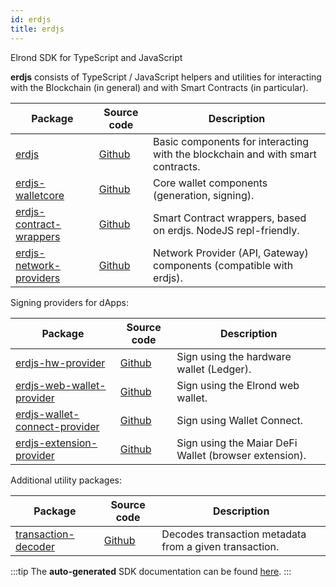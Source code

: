 ```yaml
---
id: erdjs
title: erdjs
---
```


Elrond SDK for TypeScript and JavaScript

**erdjs** consists of TypeScript / JavaScript helpers and utilities for interacting with the Blockchain (in general) and with Smart Contracts (in particular).

| Package | Source code | Description |
| ------------- | ----------------------------------------- | ------------------------------------- |
| [erdjs](https://www.npmjs.com/package/@elrondnetwork/erdjs) | [Github](https://github.com/ElrondNetwork/elrond-sdk-erdjs) | Basic components for interacting with the blockchain and with smart contracts. |
| [erdjs-walletcore](https://www.npmjs.com/package/@elrondnetwork/erdjs-walletcore) | [Github](https://github.com/ElrondNetwork/elrond-sdk-erdjs-walletcore) | Core wallet components (generation, signing). |
| [erdjs-contract-wrappers](https://www.npmjs.com/package/@elrondnetwork/erdjs-contract-wrappers) | [Github](https://github.com/ElrondNetwork/elrond-sdk-erdjs-contract-wrappers) | Smart Contract wrappers, based on erdjs. NodeJS repl-friendly. |
| [erdjs-network-providers](https://www.npmjs.com/package/@elrondnetwork/erdjs-network-providers) | [Github](https://github.com/ElrondNetwork/elrond-sdk-erdjs-network-providers) | Network Provider (API, Gateway) components (compatible with erdjs). |

Signing providers for dApps:

| Package | Source code | Description |
| ------------- | ----------------------------------------- | ------------------------------------- |
| [erdjs-hw-provider](https://www.npmjs.com/package/@elrondnetwork/erdjs-hw-provider) | [Github](https://github.com/ElrondNetwork/elrond-sdk-erdjs-hw-provider) | Sign using the hardware wallet (Ledger). |
| [erdjs-web-wallet-provider](https://www.npmjs.com/package/@elrondnetwork/erdjs-web-wallet-provider) | [Github](https://github.com/ElrondNetwork/elrond-sdk-erdjs-web-wallet-provider) | Sign using the Elrond web wallet. |
| [erdjs-wallet-connect-provider](https://www.npmjs.com/package/@elrondnetwork/erdjs-wallet-connect-provider) | [Github](https://github.com/ElrondNetwork/elrond-sdk-erdjs-wallet-connect-provider) | Sign using Wallet Connect.|
| [erdjs-extension-provider](https://www.npmjs.com/package/@elrondnetwork/erdjs-extension-provider) | [Github](https://github.com/ElrondNetwork/elrond-sdk-erdjs-extension-provider) | Sign using the Maiar DeFi Wallet (browser extension). |

Additional utility packages:

| Package | Source code | Description |
| ------------- | ----------------------------------------- | ------------------------------------- |
| [transaction-decoder](https://www.npmjs.com/package/@elrondnetwork/transaction-decoder) | [Github](https://github.com/ElrondNetwork/transaction-decoder) | Decodes transaction metadata from a given transaction.|

:::tip
The **auto-generated** SDK documentation can be found [here](https://elrondnetwork.github.io/elrond-sdk-docs).
:::
